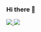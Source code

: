 ### Hi there 👋

<a href="https://blog.naver.com/lio97" target="_blank">
  <img src="https://img.shields.io/badge/Blog-000?style=social&logo=naver&logoColor=03C75A"/>
</a>

<a href="https://www.instagram.com/so0yeon__?igsh=MXY1ZTBoemg4NW1mNA%3D%3D&utm_source=qr" target="_blank">
  <img src="https://img.shields.io/badge/Instagram-000?style=social&logo=instagram&logoColor=E4405F"/>
</a>
